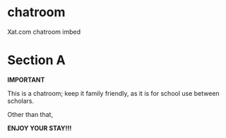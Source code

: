 # chatroom
Xat.com chatroom imbed

# Section A
**IMPORTANT**

This is a chatroom; keep it family friendly, as it is for school use between scholars.

Other than that,

**ENJOY YOUR STAY!!!**

